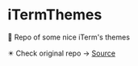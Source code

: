 # iTermThemes
🎨 Repo of some nice iTerm's themes

✴️ Check original repo -> [Source](https://github.com/mbadolato/iTerm2-Color-Schemes)

